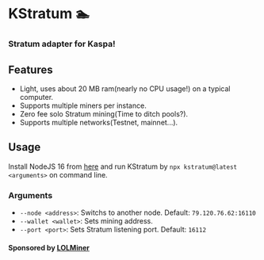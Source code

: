 # KStratum 🏊
### Stratum adapter for Kaspa!

## Features
* Light, uses about 20 MB ram(nearly no CPU usage!) on a typical computer.
* Supports multiple miners per instance.
* Zero fee solo Stratum mining(Time to ditch pools?).
* Supports multiple networks(Testnet, mainnet...).

## Usage
Install NodeJS 16 from [here](https://nodejs.org/) and run KStratum by ``npx kstratum@latest <arguments>`` on command line.

### Arguments
* ``--node <address>``: Switchs to another node. Default: `79.120.76.62:16110`
* ``--wallet <wallet>``: Sets mining address.
* ``--port <port>``: Sets Stratum listening port. Default: `16112`

#### Sponsored by [LOLMiner](https://github.com/Lolliedieb/lolMiner-releases)